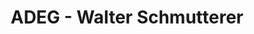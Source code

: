 ---
title: "ADEG - Walter Schmutterer"
url: /sommerein/adeg-walter-schmutterer/
shop: Supermarkt
---